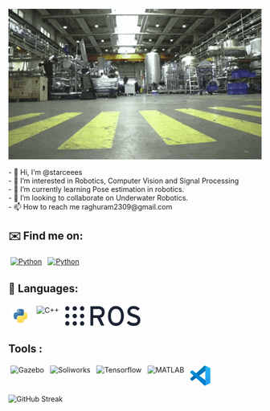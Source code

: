 <p align = "center">
<img src = "https://github.com/starceees/starceees/blob/main/Animated%20GIF-downsized.gif" alt = "intro" width = "1000" height = "300" />
</p>
- 👋 Hi, I’m @starceees <br>
- 👀 I’m interested in Robotics, Computer Vision and Signal Processing <br>
- 🌱 I’m currently learning Pose estimation in robotics. <br>
- 💞️ I’m looking to collaborate on Underwater Robotics. <br>
- 📫 How to reach me raghuram2309@gmail.com

<!---
starceees/starceees is a ✨ special ✨ repository because its `README.md` (this file) appears on your GitHub profile.
You can click the Preview link to take a look at your changes.
--->

## ✉️ Find me on:
<p align="left">
 <a href="https://in.linkedin.com/in/raghuram-c-s-902a76181" target="_blank" rel="noopener noreferrer"> <img src="https://upload.wikimedia.org/wikipedia/commons/c/ca/LinkedIn_logo_initials.png" alt="Python" height="40" style="vertical-align:top; margin:4px"></a>
 <a href="mailto:raghuram2309@gmail.com"> <img src="https://1000logos.net/wp-content/uploads/2021/05/Gmail-logo.png" alt="Python" height="40" style="vertical-align:top; margin:4px"></a>
</p>

## 🧰 Languages:
<p align="left">
<img src="https://raw.githubusercontent.com/github/explore/80688e429a7d4ef2fca1e82350fe8e3517d3494d/topics/python/python.png" alt="Python" height="40" style="vertical-align:top; margin:4px">

<img src="https://raw.githubusercontent.com/isocpp/logos/master/cpp_logo.png" alt="C++" height="40" style="vertical-align:top; margin:4px">
 
<img src="https://github.com/starceees/starceees/blob/main/ros_logo.png" alt="ROS" height="40" style="vertical-align:top; margin:4px">
 
</p>

## Tools :
<p align = "left">
 
<img src="https://upload.wikimedia.org/wikipedia/en/thumb/5/5e/Gazebo_logo_without_text.svg/480px-Gazebo_logo_without_text.svg.png" alt="Gazebo" height="40" style="vertical-align:top; margin:4px">
 
<img src="https://www.clipartmax.com/png/middle/256-2566934_solidworks-logo-computer-software-mechanical-engineering-logo-de-solidworks-png.png" alt="Soliworks" height="40" style="vertical-align:top; margin:4px">

<img src="https://upload.wikimedia.org/wikipedia/commons/thumb/2/2d/Tensorflow_logo.svg/1200px-Tensorflow_logo.svg.png" alt="Tensorflow" height="40" style="vertical-align:top; margin:4px">

<img src="https://images.g2crowd.com/uploads/product/image/social_landscape/social_landscape_d5738f5e7922b4552c3ba543a2b9dee6/matlab.jpeg" alt="MATLAB" height="40" style="vertical-align:top; margin:4px">

<img src="https://raw.githubusercontent.com/github/explore/80688e429a7d4ef2fca1e82350fe8e3517d3494d/topics/visual-studio-code/visual-studio-code.png" alt="VS Code" height="40" style="vertical-align:top; margin:4px">
 
</p>

![GitHub Streak](https://streak-stats.demolab.com?user=starceees&theme=tokyonight)

